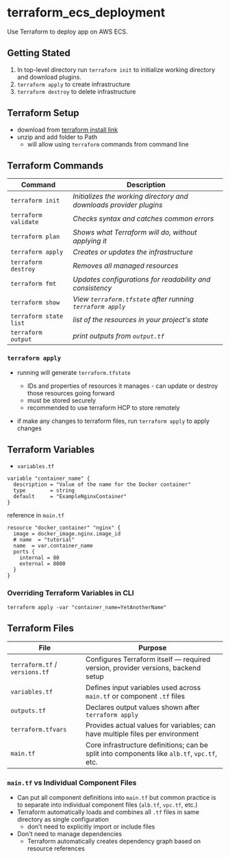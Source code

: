 # terraform_ecs_deployment

Use Terraform to deploy app on AWS ECS.

## Getting Stated

1. In top-level directory run `terraform init` to initialize working directory and download plugins.
2. `terraform apply` to create infrastructure
3. `terraform destroy` to delete infrastructure

## Terraform Setup

* download from [terraform install link](https://developer.hashicorp.com/terraform/install)
* unzip and add folder to Path
  * will allow using `terraform` commands from command line

## Terraform Commands

| Command             | Description                                                        |
|---------------------|--------------------------------------------------------------------|
| `terraform init`       | *Initializes the working directory and downloads provider plugins* |
| `terraform validate`   | *Checks syntax and catches common errors*                          |
| `terraform plan`       | *Shows what Terraform will do, without applying it*                |
| `terraform apply`      | *Creates or updates the infrastructure*                            |
| `terraform destroy`    | *Removes all managed resources*                                    |
| `terraform fmt`        | *Updates configurations for readability and consistency*           |
| `terraform show`       | *View `terraform.tfstate` after running `terraform apply`*         |
| `terraform state list` | *list of the resources in your project's state*                    |
| `terraform output`     | *print outputs from `output.tf`*                                   |

### `terraform apply`

* running will generate `terraform.tfstate`
  * IDs and properties of resources it manages - can update or destroy those resources going forward
  * must be stored securely
  * recommended to use terraform HCP to store remotely

* if make any changes to terraform files, run `terraform apply` to apply changes

## Terraform Variables

* `variables.tf`

```hcp
variable "container_name" {
  description = "Value of the name for the Docker container"
  type        = string
  default     = "ExampleNginxContainer"
}
```

reference in `main.tf`

```hcp
resource "docker_container" "nginx" {
  image = docker_image.nginx.image_id
  # name  = "tutorial"
  name  = var.container_name
  ports {
    internal = 80
    external = 8080
  }
}
```

### Overriding Terraform Variables in CLI

`terraform apply -var "container_name=YetAnotherName"`

## Terraform Files

| File                  | Purpose                                                                 |
|-----------------------|-------------------------------------------------------------------------|
| `terraform.tf` / `versions.tf` | Configures Terraform itself — required version, provider versions, backend setup |
| `variables.tf`        | Defines input variables used across `main.tf` or component `.tf` files  |
| `outputs.tf`          | Declares output values shown after `terraform apply`                    |
| `terraform.tfvars`    | Provides actual values for variables; can have multiple files per environment |
| `main.tf`             | Core infrastructure definitions; can be split into components like `alb.tf`, `vpc.tf`, etc. |

### `main.tf` vs Individual Component Files

* Can put all component definitions into `main.tf` but common practice is to separate into individual component files (`alb.tf`, `vpc.tf`, etc.)
* Terraform automatically loads and combines all `.tf` files in same directory as single configuration
  * don't need to explicitly import or include files
* Don't need to manage dependencies
  * Terraform automatically creates dependency graph based on resource references
